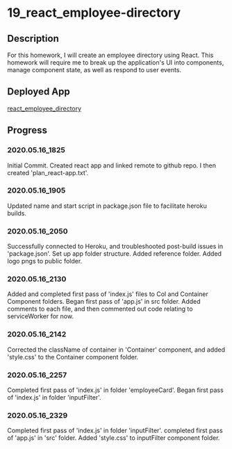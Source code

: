 # 19_react_employee-directory

## Description

For this homework, I will create an employee directory using React.  This homework will require me to break up the application's UI into components, manage component state, as well as respond to user events.

## Deployed App

[react_employee_directory](https://react-employee-directory-hw-19.herokuapp.com/ "Deployed App on Heroku")

## Progress

### 2020.05.16_1825

Initial Commit.  Created react app and linked remote to github repo.  I then created 'plan_react-app.txt'.

### 2020.05.16_1905

Updated name and start script in package.json file to facilitate heroku builds.

### 2020.05.16_2050

Successfully connected to Heroku, and troubleshooted post-build issues in 'package.json'.  Set up app folder structure.  Added reference folder.  Added logo pngs to public folder.

### 2020.05.16_2130

Added and completed first pass of 'index.js' files to Col and Container Component folders.  Began first pass of 'app.js' in src folder.  Added comments to each file, and then commented out code relating to serviceWorker for now.

### 2020.05.16_2142

Corrected the className of container in 'Container' component, and added 'style.css' to the Container component folder.

### 2020.05.16_2257

Completed first pass of 'index.js' in folder 'employeeCard'. Began first pass of 'index.js' in folder 'inputFilter'.

### 2020.05.16_2329

Completed first pass of 'index.js' in folder 'inputFilter'. completed first pass of 'app.js' in 'src' folder.  Added 'style.css' to inputFilter component folder.
